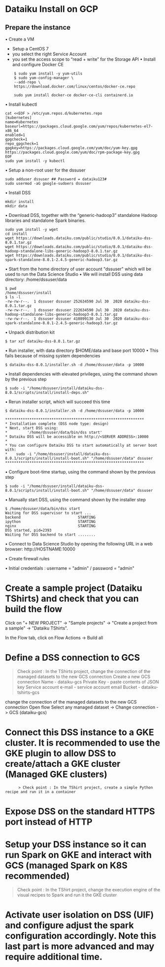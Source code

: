 # Dataiku Install on GCP

## Prepare the instance
• Create a VM
  - Setup a CentOS 7 
  - you select the right Service Account
  - you set the access scope to “read + write” for the Storage API
• Install and configure Docker CE
```
	$ sudo yum install -y yum-utils
	$ sudo yum-config-manager \
    --add-repo \
    https://download.docker.com/linux/centos/docker-ce.repo
	
	sudo yum install docker-ce docker-ce-cli containerd.io
```  
• Install kubectl
```
cat <<EOF > /etc/yum.repos.d/kubernetes.repo
[kubernetes]
name=Kubernetes
baseurl=https://packages.cloud.google.com/yum/repos/kubernetes-el7-x86_64
enabled=1
gpgcheck=1
repo_gpgcheck=1
gpgkey=https://packages.cloud.google.com/yum/doc/yum-key.gpg https://packages.cloud.google.com/yum/doc/rpm-package-key.gpg
EOF
sudo yum install -y kubectl
```
• Setup a non-root user for the dssuser
```
sudo adduser dssuser ## Password = dataiku123#
sudo usermod -aG google-sudoers dssuser
```
• Install DSS
```
mkdir install 
mkdir data
```
• Download DSS, together with the “generic-hadoop3” standalone Hadoop libraries and standalone Spark binaries.
```
sudo yum install -y wget
cd install
wget https://downloads.dataiku.com/public/studio/8.0.1/dataiku-dss-8.0.1.tar.gz
wget https://downloads.dataiku.com/public/studio/8.0.1/dataiku-dss-hadoop-standalone-libs-generic-hadoop3-8.0.1.tar.gz
wget https://downloads.dataiku.com/public/studio/8.0.1/dataiku-dss-spark-standalone-8.0.1-2.4.5-generic-hadoop3.tar.gz
```

• Start from the home directory of user account "dssuser" which will be used to run the Data Science Studio
• We will install DSS using data directory: /home/dssuser/data
```
$ pwd
/home/dssuser/install
$ ls -l
-rw-rw-r--.  1 dssuser dssuser 252634590 Jul 30  2020 dataiku-dss-8.0.1.tar.gz
-rw-rw-r--.  1 dssuser dssuser 222634590 Jul 30  2020 dataiku-dss-hadoop-standalone-libs-generic-hadoop3-8.0.1.tar.gz
-rw-rw-r--.  1 dssuser dssuser 410899130 Jul 30  2020 dataiku-dss-spark-standalone-8.0.1-2.4.5-generic-hadoop3.tar.gz
```
• Unpack distribution kit
```
$ tar xzf dataiku-dss-8.0.1.tar.gz
```
• Run installer, with data directory $HOME/data and base port 10000
• This fails because of missing system dependencies
```
$ dataiku-dss-8.0.1/installer.sh -d /home/dssuser/data -p 10000
```

•  Install dependencies with elevated privileges, using the command shown by the previous step
```
$ sudo -i "/home/dssuser/install/dataiku-dss-8.0.1/scripts/install/install-deps.sh"
```

• Rerun installer script, which will succeed this time
```
$ dataiku-dss-8.0.1/installer.sh -d /home/dssuser/data -p 10000

***************************************************************
* Installation complete (DSS node type: design)
* Next, start DSS using:
*         '/home/dssuser/data/bin/dss start'
* Dataiku DSS will be accessible on http://<SERVER ADDRESS>:10000
*
* You can configure Dataiku DSS to start automatically at server boot with:
*    sudo -i "/home/dssuser/install/dataiku-dss-8.0.1/scripts/install/install-boot.sh" "/home/dssuser/data" dssuser
***************************************************************
```
• Configure boot-time startup, using the command shown by the previous step
```
$ sudo -i "/home/dssuser/install/dataiku-dss-8.0.1/scripts/install/install-boot.sh" "/home/dssuser/data" dssuser
```

• Manually start DSS, using the command shown by the installer step
```
$ /home/dssuser/data/bin/dss start
Waiting for DSS supervisor to start ...
backend                          STARTING  
ipython                          STARTING  
nginx                            STARTING  
DSS started, pid=2393
Waiting for DSS backend to start ........
```
• Connect to Data Science Studio by opening the following URL in a web browser:   http://HOSTNAME:10000

• Create firewall rules

• Initial credentials : username = "admin" / password = "admin"

# Create a sample project (Dataiku TShirts)  and check that you can build the flow
Click on "+ NEW PROJECT" -> "Sample projects" -> "Create a project from a sample" -> "Dataiku TShirts".

In the Flow tab, click on Flow Actions -> Build all

# Define a DSS connection to GCS

 > Check point : In the TShirts project, change the connection of the managed datasets to the new GCS connection
Create a new GCS connection
Name - dataiku-gcs
Private Key - paste contents of JSON key
Service account e-mail - service account email
Bucket - dataiku-tshirts-gcs

change the connection of the managed datasets to the new GCS connection
Open flow
Select any managed dataset -> Change connection -> GCS (dataiku-gcs)

# Connect this DSS instance to a GKE cluster. It is recommended to use the GKE plugin to allow DSS  to create/attach a GKE cluster (Managed GKE clusters)

	      > Check point : In the TShirt project, create a simple Python recipe and run it in a container

# Expose DSS on the standard HTTPS port instead of HTTP

# Setup your DSS instance so it can run Spark on GKE and interact with GCS (managed Spark on K8S recommended)

 > Check point : In the TShirt project, change the execution engine of the visual recipes to Spark and run it the GKE cluster

# Activate user isolation on DSS (UIF) and configure adjust the spark configuration accordingly. Note this last part is more advanced and may require additional time.







